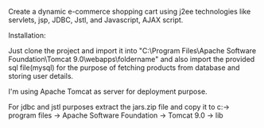 Create a dynamic e-commerce shopping cart using j2ee technologies like servlets, jsp, JDBC, Jstl, and Javascript, AJAX script.

Installation:

Just clone the project and import it into "C:\Program Files\Apache Software Foundation\Tomcat 9.0\webapps\foldername" and also import the provided sql file(mysql) for the purpose of fetching products from database and storing user details.

I'm using Apache Tomcat as server for deployment purpose.

For jdbc and jstl purposes extract the jars.zip file and copy it to c:-> program files -> Apache Software Foundation -> Tomcat 9.0 -> lib

